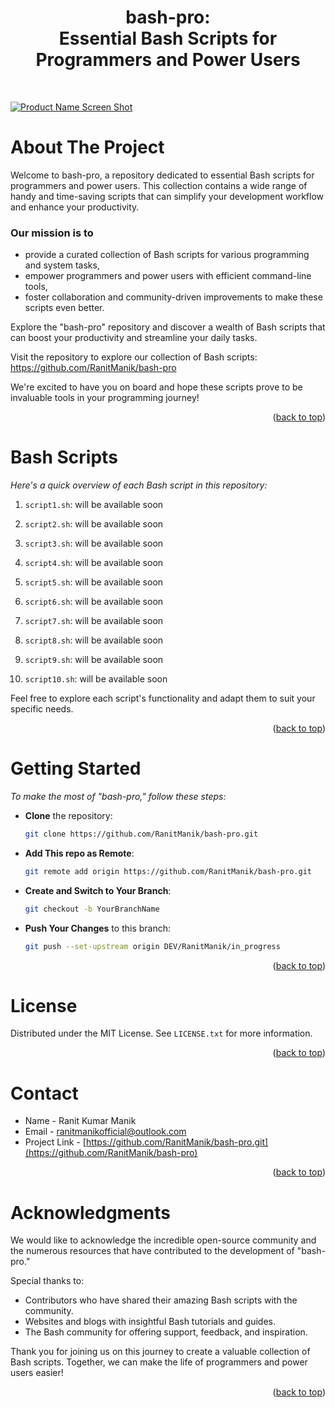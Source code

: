 <a name="readme-top"></a>
<div align="center">
<h1> bash-pro:
   <br> Essential Bash Scripts for Programmers and Power Users</h1>
</div>
<br>

[![Product Name Screen Shot][product-screenshot]](https://github.com/RanitManik/bash-pro)

# About The Project

Welcome to bash-pro, a repository dedicated to essential Bash scripts for programmers and power users. This collection contains a wide range of handy and time-saving scripts that can simplify your development workflow and enhance your productivity.

### Our mission is to

- provide a curated collection of Bash scripts for various programming and system tasks,
- empower programmers and power users with efficient command-line tools,
- foster collaboration and community-driven improvements to make these scripts even better.

Explore the "bash-pro" repository and discover a wealth of Bash scripts that can boost your productivity and streamline your daily tasks.

Visit the repository to explore our collection of Bash scripts: https://github.com/RanitManik/bash-pro

We're excited to have you on board and hope these scripts prove to be invaluable tools in your programming journey!

<p align="right">(<a href="#readme-top">back to top</a>)</p>

# Bash Scripts

_Here's a quick overview of each Bash script in this repository:_

1. `script1.sh`: will be available soon

2. `script2.sh`: will be available soon

3. `script3.sh`: will be available soon

4. `script4.sh`: will be available soon

5. `script5.sh`: will be available soon

6. `script6.sh`: will be available soon

7. `script7.sh`: will be available soon

8. `script8.sh`: will be available soon

9. `script9.sh`: will be available soon

10. `script10.sh`: will be available soon

Feel free to explore each script's functionality and adapt them to suit your specific needs.

<p align="right">(<a href="#readme-top">back to top</a>)</p>

# Getting Started

_To make the most of "bash-pro," follow these steps:_

- **Clone** the repository:

   ```bash
   git clone https://github.com/RanitManik/bash-pro.git

- **Add This repo as Remote**:

   ```bash
   git remote add origin https://github.com/RanitManik/bash-pro.git

- **Create and Switch to Your Branch**:

   ```bash
   git checkout -b YourBranchName

- **Push Your Changes** to this branch:

   ```bash
   git push --set-upstream origin DEV/RanitManik/in_progress
<p align="right">(<a href="#readme-top">back to top</a>)</p>

# License

Distributed under the MIT License. See `LICENSE.txt` for more information.

<p align="right">(<a href="#readme-top">back to top</a>)</p>

<!-- CONTACT -->

# Contact

- Name - Ranit Kumar Manik
- Email - ranitmanikofficial@outlook.com
- Project Link - [https://github.com/RanitManik/bash-pro.git](https://github.com/RanitManik/bash-pro)

<p align="right">(<a href="#readme-top">back to top</a>)</p>

<!-- ACKNOWLEDGMENTS -->

# Acknowledgments

We would like to acknowledge the incredible open-source community and the numerous resources that have contributed to the development of "bash-pro."

Special thanks to:

- Contributors who have shared their amazing Bash scripts with the community.
- Websites and blogs with insightful Bash tutorials and guides.
- The Bash community for offering support, feedback, and inspiration.

Thank you for joining us on this journey to create a valuable collection of Bash scripts. Together, we can make the life of programmers and power users easier!

<p align="right">(<a href="#readme-top">back to top</a>)</p>

[product-screenshot]: bg.png
